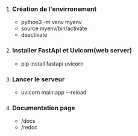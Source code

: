 1. ### Création de l'envirronement
    - python3 -m venv myenv
    - source myenv/bin/activate
    - deactivate



2. ### Installer FastApi et Uvicorn(web server)
    - pip install fastapi uvicorn


3. ### Lancer le serveur
    - uvicorn main:app --reload


4. ### Documentation page
    - /docs
    - /redoc